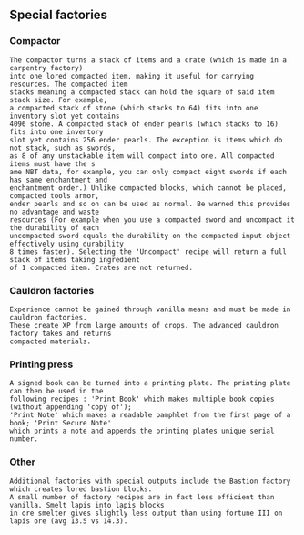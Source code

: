 ## Special factories  

### Compactor   
    The compactor turns a stack of items and a crate (which is made in a carpentry factory) 
    into one lored compacted item, making it useful for carrying resources. The compacted item 
    stacks meaning a compacted stack can hold the square of said item stack size. For example, 
    a compacted stack of stone (which stacks to 64) fits into one inventory slot yet contains 
    4096 stone. A compacted stack of ender pearls (which stacks to 16) fits into one inventory 
    slot yet contains 256 ender pearls. The exception is items which do not stack, such as swords,
    as 8 of any unstackable item will compact into one. All compacted items must have the s
    ame NBT data, for example, you can only compact eight swords if each has same enchantment and 
    enchantment order.) Unlike compacted blocks, which cannot be placed, compacted tools armor, 
    ender pearls and so on can be used as normal. Be warned this provides no advantage and waste
    resources (For example when you use a compacted sword and uncompact it the durability of each 
    uncompacted sword equals the durability on the compacted input object effectively using durability 
    8 times faster). Selecting the 'Uncompact' recipe will return a full stack of items taking ingredient
    of 1 compacted item. Crates are not returned.

### Cauldron factories   
    Experience cannot be gained through vanilla means and must be made in cauldron factories. 
    These create XP from large amounts of crops. The advanced cauldron factory takes and returns
    compacted materials.

### Printing press     
    A signed book can be turned into a printing plate. The printing plate can then be used in the 
    following recipes : 'Print Book' which makes multiple book copies (without appending 'copy of');
    'Print Note' which makes a readable pamphlet from the first page of a book; 'Print Secure Note'
    which prints a note and appends the printing plates unique serial number.

### Other    
    Additional factories with special outputs include the Bastion factory which creates lored bastion blocks. 
    A small number of factory recipes are in fact less efficient than vanilla. Smelt lapis into lapis blocks 
    in ore smelter gives slightly less output than using fortune III on lapis ore (avg 13.5 vs 14.3). 
